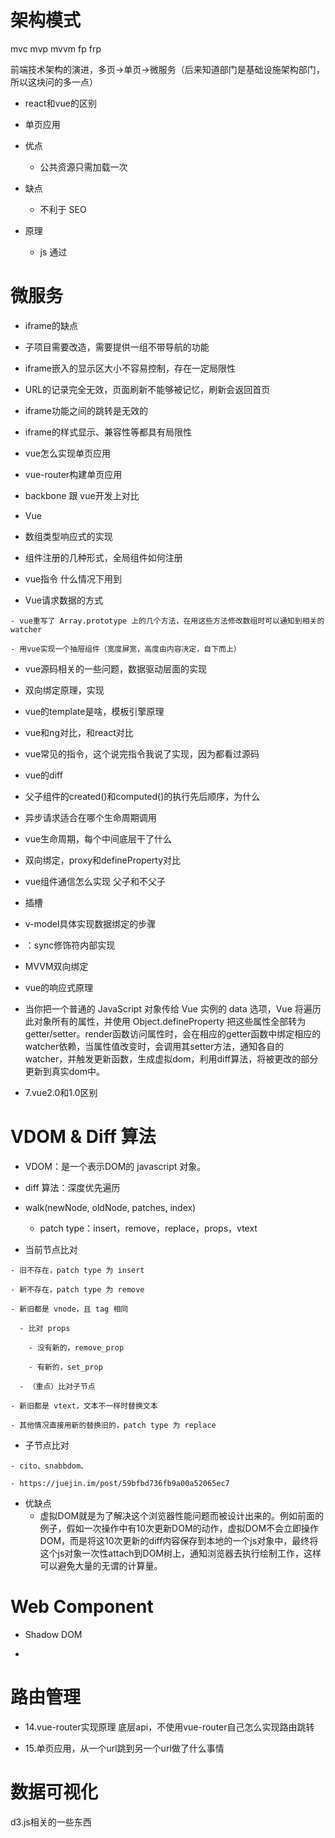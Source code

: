 # 架构模式

mvc mvp mvvm
fp frp

前端技术架构的演进，多页->单页->微服务（后来知道部门是基础设施架构部门，所以这块问的多一点）

* react和vue的区别

* 单页应用

* 优点
	* 公共资源只需加载一次

* 缺点
	* 不利于 SEO

* 原理
	* js 通过

# 微服务

* iframe的缺点

* 子项目需要改造，需要提供一组不带导航的功能

* iframe嵌入的显示区大小不容易控制，存在一定局限性

* URL的记录完全无效，页面刷新不能够被记忆，刷新会返回首页

* iframe功能之间的跳转是无效的

* iframe的样式显示、兼容性等都具有局限性

* vue怎么实现单页应用

* vue-router构建单页应用

* backbone 跟 vue开发上对比

* Vue

* 数组类型响应式的实现

* 组件注册的几种形式，全局组件如何注册

* vue指令 什么情况下用到

* Vue请求数据的方式

```
- vue重写了 Array.prototype 上的几个方法，在用这些方法修改数组时可以通知到相关的watcher
```

```
- 用vue实现一个抽屉组件（宽度屏宽，高度由内容决定，自下而上）
```

* vue源码相关的一些问题，数据驱动层面的实现

* 双向绑定原理，实现

* vue的template是啥，模板引擎原理

* vue和ng对比，和react对比

* vue常见的指令，这个说完指令我说了实现，因为都看过源码

* vue的diff

* 父子组件的created()和computed()的执行先后顺序，为什么

* 异步请求适合在哪个生命周期调用

* vue生命周期，每个中间底层干了什么

* 双向绑定，proxy和defineProperty对比

* vue组件通信怎么实现 父子和不父子

* 插槽

* v-model具体实现数据绑定的步骤

* ：sync修饰符内部实现

* MVVM双向绑定

* vue的响应式原理

* 当你把一个普通的 JavaScript 对象传给 Vue 实例的 data 选项，Vue 将遍历此对象所有的属性，并使用 Object.defineProperty 把这些属性全部转为 getter/setter。render函数访问属性时，会在相应的getter函数中绑定相应的watcher依赖，当属性值改变时，会调用其setter方法，通知各自的watcher，并触发更新函数，生成虚拟dom，利用diff算法，将被更改的部分更新到真实dom中。

* 7.vue2.0和1.0区别


# VDOM & Diff 算法

* VDOM：是一个表示DOM的 javascript 对象。

* diff 算法：深度优先遍历

* walk(newNode, oldNode, patches, index)
	* patch type：insert，remove，replace，props，vtext

* 当前节点比对

```
- 旧不存在，patch type 为 insert
```

```
- 新不存在，patch type 为 remove
```

```
- 新旧都是 vnode，且 tag 相同
```

```
  - 比对 props
```

```
    - 没有新的，remove_prop
```

```
    - 有新的，set_prop
```

```
  - （重点）比对子节点
```

```
- 新旧都是 vtext，文本不一样时替换文本
```

```
- 其他情况直接用新的替换旧的，patch type 为 replace
```

* 子节点比对

```
- cito、snabbdom、
```

```
- https://juejin.im/post/59bfbd736fb9a00a52065ec7
```

* 优缺点
	* 虚拟DOM就是为了解决这个浏览器性能问题而被设计出来的。例如前面的例子，假如一次操作中有10次更新DOM的动作，虚拟DOM不会立即操作DOM，而是将这10次更新的diff内容保存到本地的一个js对象中，最终将这个js对象一次性attach到DOM树上，通知浏览器去执行绘制工作，这样可以避免大量的无谓的计算量。

# Web Component

* Shadow DOM

* 

# 路由管理

* 14.vue-router实现原理 底层api，不使用vue-router自己怎么实现路由跳转

* 15.单页应用，从一个url跳到另一个url做了什么事情

# 数据可视化
d3.js相关的一些东西
